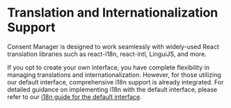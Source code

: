 # Translation and Internationalization Support

Consent Manager is designed to work seamlessly with widely-used React translation libraries such as react-i18n, react-intl, LinguiJS, and more. 

If you opt to create your own interface, you have complete flexibility in managing translations and internationalization. However, for those utilizing our default interface, comprehensive i18n support is already integrated. For detailed guidance on implementing i18n with the default interface, please refer to our [i18n guide for the default interface](../interface-default/i18n.md).